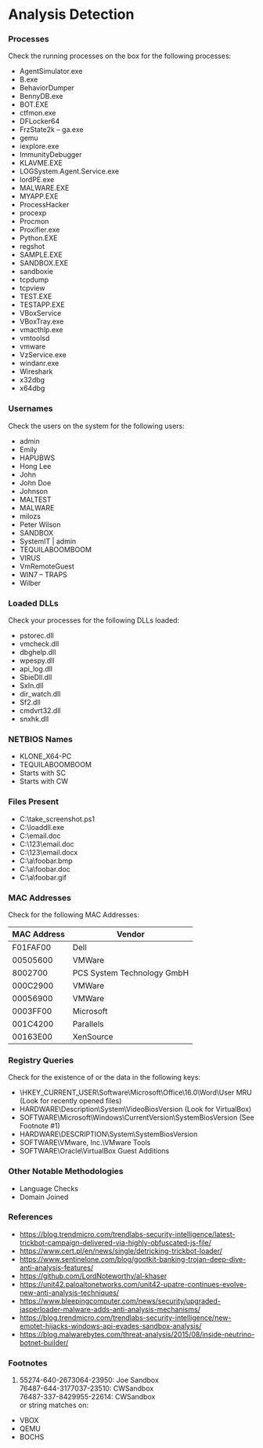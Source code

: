 # Analysis Detection

### Processes
Check the running processes on the box for the following processes:
- AgentSimulator.exe
- B.exe
- BehaviorDumper
- BennyDB.exe
- BOT.EXE
- ctfmon.exe
- DFLocker64
- FrzState2k
– ga.exe
- gemu 
- iexplore.exe
- ImmunityDebugger
- KLAVME.EXE
- LOGSystem.Agent.Service.exe
- lordPE.exe
- MALWARE.EXE
- MYAPP.EXE
- ProcessHacker
- procexp
- Procmon
- Proxifier.exe
- Python.EXE
- regshot
- SAMPLE.EXE
- SANDBOX.EXE
- sandboxie
- tcpdump
- tcpview
- TEST.EXE
- TESTAPP.EXE
- VBoxService
- VBoxTray.exe
- vmacthlp.exe
- vmtoolsd
- vmware
- VzService.exe
- windanr.exe
- Wireshark
- x32dbg
- x64dbg


### Usernames
Check the users on the system for the following users:
- admin
- Emily
- HAPUBWS
- Hong Lee
- John
- John Doe
- Johnson
- MALTEST
- MALWARE
- milozs
- Peter Wilson
- SANDBOX
- SystemIT | admin
- TEQUILABOOMBOOM
- VIRUS
- VmRemoteGuest
- WIN7 – TRAPS
- Wilber


### Loaded DLLs
Check your processes for the following DLLs loaded:
- pstorec.dll
- vmcheck.dll
- dbghelp.dll
- wpespy.dll
- api_log.dll
- SbieDll.dll
- SxIn.dll
- dir_watch.dll
- Sf2.dll
- cmdvrt32.dll
- snxhk.dll


### NETBIOS Names
- KLONE_X64-PC
- TEQUILABOOMBOOM
- Starts with SC
- Starts with CW


### Files Present
- C:\take_screenshot.ps1
- C:\loaddll.exe
- C:\email.doc
- C:\123\email.doc
- C:\123\email.docx
- C:\a\foobar.bmp
- C:\a\foobar.doc
- C:\a\foobar.gif


### MAC Addresses
Check for the following MAC Addresses:

| MAC Address | Vendor |
|---------|---------------------------|
| F01FAF00	| Dell |
| 00505600	| VMWare |
| 8002700	| PCS System Technology GmbH |
| 000C2900 | VMWare |
| 00056900	| VMWare |
| 0003FF00	| Microsoft |
| 001C4200	| Parallels |
| 00163E00	| XenSource |


### Registry Queries
Check for the existence of or the data in the following keys:
- \HKEY_CURRENT_USER\Software\Microsoft\Office\16.0\Word\User MRU (Look for recently opened files)
- HARDWARE\Description\System\VideoBiosVersion (Look for VirtualBox)
- SOFTWARE\Microsoft\Windows\CurrentVersion\SystemBiosVersion (See Footnote #1)
- HARDWARE\DESCRIPTION\System\SystemBiosVersion
- SOFTWARE\VMware, Inc.\VMware Tools
- SOFTWARE\Oracle\VirtualBox Guest Additions


### Other Notable Methodologies
- Language Checks
- Domain Joined


### References
- https://blog.trendmicro.com/trendlabs-security-intelligence/latest-trickbot-campaign-delivered-via-highly-obfuscated-js-file/
- https://www.cert.pl/en/news/single/detricking-trickbot-loader/
- https://www.sentinelone.com/blog/gootkit-banking-trojan-deep-dive-anti-analysis-features/
- https://github.com/LordNoteworthy/al-khaser
- https://unit42.paloaltonetworks.com/unit42-upatre-continues-evolve-new-anti-analysis-techniques/
- https://www.bleepingcomputer.com/news/security/upgraded-jasperloader-malware-adds-anti-analysis-mechanisms/
- https://blog.trendmicro.com/trendlabs-security-intelligence/new-emotet-hijacks-windows-api-evades-sandbox-analysis/
- https://blog.malwarebytes.com/threat-analysis/2015/08/inside-neutrino-botnet-builder/

### Footnotes
1. 55274-640-2673064-23950: Joe Sandbox <br/>
76487-644-3177037-23510: CWSandbox <br/>
76487-337-8429955-22614: CWSandbox <br/>
or string matches on: <br/>
- VBOX
- QEMU
- BOCHS
